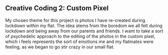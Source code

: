 ## Creative Coding 2: Custom Pixel

My chosen theme for this project is photos I have re-created during lockdown within my flat. The idea stems from the boredom we all felt during lockdown and being away from our parents and friends. I want to take a sort of psychedelic approach to the editing of the photos in the custom pixel, which i feels represents the sort of emotions me and my flatmates were feeling, as we began to go stir crazy in our small flat.
